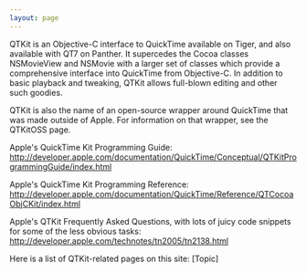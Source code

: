 ```yaml
---
layout: page
---
```




QTKit is  an Objective-C interface to QuickTime available on Tiger, and also available with QT7 on Panther. It supercedes the Cocoa classes NSMovieView and NSMovie with a larger set of classes which provide a comprehensive interface into QuickTime from Objective-C. In addition to basic playback and tweaking, QTKit allows full-blown editing and other such goodies.

QTKit is also the name of an open-source wrapper around QuickTime that was made outside of Apple. For information on that wrapper, see the QTKitOSS page.

Apple's QuickTime Kit Programming Guide: http://developer.apple.com/documentation/QuickTime/Conceptual/QTKitProgrammingGuide/index.html

Apple's QuickTime Kit Programming Reference: http://developer.apple.com/documentation/QuickTime/Reference/QTCocoaObjCKit/index.html

Apple's QTKit Frequently Asked Questions, with lots of juicy code snippets for some of the less obvious tasks: http://developer.apple.com/technotes/tn2005/tn2138.html

Here is a list of QTKit-related pages on this site: [Topic]
